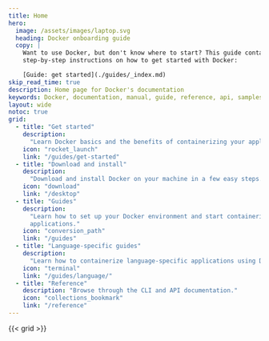 ```yaml
---
title: Home
hero:
  image: /assets/images/laptop.svg
  heading: Docker onboarding guide
  copy: |
    Want to use Docker, but don't know where to start? This guide contains
    step-by-step instructions on how to get started with Docker:

    [Guide: get started](./guides/_index.md)
skip_read_time: true
description: Home page for Docker's documentation
keywords: Docker, documentation, manual, guide, reference, api, samples
layout: wide
notoc: true
grid:
  - title: "Get started"
    description:
      "Learn Docker basics and the benefits of containerizing your applications."
    icon: "rocket_launch"
    link: "/guides/get-started"
  - title: "Download and install"
    description:
      "Download and install Docker on your machine in a few easy steps."
    icon: "download"
    link: "/desktop"
  - title: "Guides"
    description:
      "Learn how to set up your Docker environment and start containerizing your
      applications."
    icon: "conversion_path"
    link: "/guides"
  - title: "Language-specific guides"
    description:
      "Learn how to containerize language-specific applications using Docker."
    icon: "terminal"
    link: "/guides/language/"
  - title: "Reference"
    description: "Browse through the CLI and API documentation."
    icon: "collections_bookmark"
    link: "/reference"
---
```


{{< grid >}}
